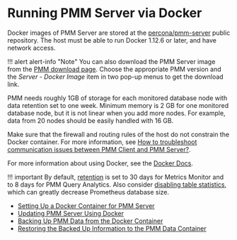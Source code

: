 # Running PMM Server via Docker

Docker images of PMM Server are stored at the [percona/pmm-server](https://hub.docker.com/r/percona/pmm-server/tags/) public repository. The host must be able to run Docker 1.12.6 or later, and have network access.

!!! alert alert-info "Note"
    You can also download the PMM Server image from the [PMM download page](https://www.percona.com/downloads/pmm/). Choose the appropriate PMM version and the *Server - Docker Image* item in two pop-up menus to get the download link.

PMM needs roughly 1GB of storage for each monitored database node with data retention set to one week. Minimum memory is 2 GB for one monitored database node, but it is not linear when you add more nodes.  For example, data from 20 nodes should be easily handled with 16 GB.

Make sure that the firewall and routing rules of the host do not constrain the Docker container. For more information, see [How to troubleshoot communication issues between PMM Client and PMM Server?](../../faq.md#troubleshoot-connection).

For more information about using Docker, see the [Docker Docs](https://docs.docker.com).

!!! important
    By default, [retention](../../glossary.terminology.md#data-retention) is set to 30 days for
   Metrics Monitor and to 8 days for PMM Query Analytics.  Also consider [disabling table statistics](../../faq.md#performance-issues), which can greatly decrease Prometheus database size.


* [Setting Up a Docker Container for PMM Server](docker.setting-up.md)
* [Updating PMM Server Using Docker](docker.upgrading.md)
* [Backing Up PMM Data from the Docker Container](docker.backing-up.md)
* [Restoring the Backed Up Information to the PMM Data Container](docker.restoring.md)

